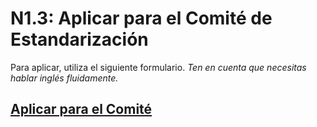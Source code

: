 # N1.3: Aplicar para el Comité de Estandarización

Para aplicar, utiliza el siguiente formulario. *Ten en cuenta que necesitas hablar inglés fluidamente.*

## [Aplicar para el Comité](https://forms.gle/S8R8fvrZxHVo7zre8)